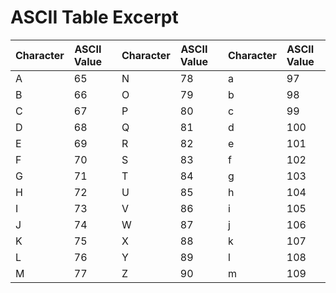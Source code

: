 # ASCII Table Excerpt

|Character|ASCII Value||Character|ASCII Value||Character|ASCII Value||Character|ASCII Value|
|-|-|-|-|-|-|-|-|-|-|-|
|A|65||N|78||a|97||n|110|
|B|66||O|79||b|98||o|111|
|C|67||P|80||c|99||p|112|
|D|68||Q|81||d|100||q|113|
|E|69||R|82||e|101||r|114|
|F|70||S|83||f|102||s|115|
|G|71||T|84||g|103||t|116|
|H|72||U|85||h|104||u|117|
|I|73||V|86||i|105||v|118|
|J|74||W|87||j|106||w|119|
|K|75||X|88||k|107||x|120|
|L|76||Y|89||l|108||y|121|
|M|77||Z|90||m|109||z|122|
